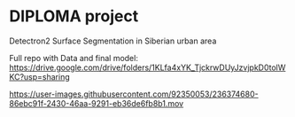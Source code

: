 # DIPLOMA project
Detectron2 Surface Segmentation in Siberian urban area

Full repo with Data and final model: https://drive.google.com/drive/folders/1KLfa4xYK_TjckrwDUyJzvjpkD0tolWKC?usp=sharing



https://user-images.githubusercontent.com/92350053/236374680-86ebc91f-2430-46aa-9291-eb36de6fb8b1.mov

